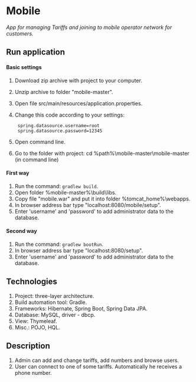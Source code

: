 # Mobile

*App for managing Tariffs and joining to mobile operator network for customers.*

## Run application
#### Basic settings
1. Download zip archive with project to your computer.
2. Unzip archive to folder "mobile-master".
3. Open file src/main/resources/application.properties.
4. Change this code according to your settings:

        spring.datasource.username=root
        spring.datasource.password=12345

5. Open command line.
6. Go to the folder with project: cd %path%\mobile-master\mobile-master (in command line)
#### First way
1. Run the command: `gradlew build`.
2. Open folder %mobile-master%\build\libs.
3. Copy file "mobile.war" and put it into folder %tomcat_home%\webapps.
4. In browser address bar type "localhost:8080/mobile/setup".
5. Enter 'username' and 'password' to add administrator data to the database.
#### Second way
1. Run the command: `gradlew bootRun`.
2. In browser address bar type "localhost:8080/setup".
3. Enter 'username' and 'password' to add administrator data to the database.

## Technologies
1. Project: three-layer architecture.
2. Build automation tool: Gradle.
3. Frameworks: Hibernate, Spring Boot, Spring Data JPA.
4. Database: MySQL, driver - dbcp.
5. View: Thymeleaf.
6. Misc.: POJO, HQL.

## Description
1. Admin can add and change tariffs, add numbers and browse users.
2. User can connect to one of some tariffs. Automatically he receives a phone number.